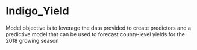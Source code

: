 # Indigo_Yield
Model objective is to leverage the data provided to create predictors and a predictive model that can be
used to forecast county-level yields for the 2018 growing season
